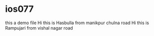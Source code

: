 # ios077
this a demo file
Hi this is Hasbulla from manikpur chulna road
Hi this is Rampujari from vishal nagar road

